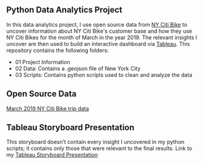 ## Python Data Analytics Project
In this data analytics project, I use open source data from [NY Citi Bike](https://citibikenyc.com/) to uncover information about NY Citi Bike's customer base and how they use NY Citi Bikes for the month of March in the year 2019. The relevant insights I uncover are then used to build an interactive dashboard via [Tableau](https://public.tableau.com/). This repository contains the following folders:
- 01 Project Information
- 02 Data: Contains a .geojson file of New York City
- 03 Scripts: Contains python scripts used to clean and analyze the data

## Open Source Data
[March 2019 NY Citi Bike trip data](https://s3.amazonaws.com/tripdata/201903-citibike-tripdata.csv.zip)

## Tableau Storyboard Presentation
This storyboard doesn’t contain every insight I uncovered in my python scripts; it contains only those that were relevant to the final results.
Link to my [Tableau Storyboard Presentation](https://public.tableau.com/app/profile/ryan.lee1243/viz/NYCitiBikeUserBehaviorAnalysis/NYCitiBikeStory)

